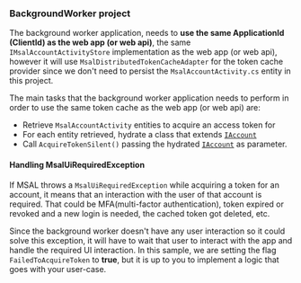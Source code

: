 ### BackgroundWorker project

The background worker application, needs to **use the same ApplicationId (ClientId) as the web app (or web api)**, the same `IMsalAccountActivityStore` implementation as the web app (or web api), however it will use `MsalDistributedTokenCacheAdapter` for the token cache provider since we don't need to persist the `MsalAccountActivity.cs` entity in this project.

The main tasks that the background worker application needs to perform in order to use the same token cache as the web app (or web api) are:

- Retrieve `MsalAccountActivity` entities to acquire an access token for
- For each entity retrieved, hydrate a class that extends [`IAccount`](https://github.com/AzureAD/microsoft-authentication-library-for-dotnet/blob/master/src/client/Microsoft.Identity.Client/IAccount.cs)
- Call `AcquireTokenSilent()` passing the hydrated [`IAccount`](https://github.com/AzureAD/microsoft-authentication-library-for-dotnet/blob/master/src/client/Microsoft.Identity.Client/IAccount.cs) as parameter.

#### Handling MsalUiRequiredException

If MSAL throws a `MsalUiRequiredException` while acquiring a token for an account, it means that an interaction with the user of that account is required. That could be MFA(multi-factor authentication), token expired or revoked and a new login is needed, the cached token got deleted, etc.

Since the background worker doesn't have any user interaction so it could solve this exception, it will have to wait that user to interact with the app and handle the required UI interaction. In this sample, we are setting the flag `FailedToAcquireToken` to **true**, but it is up to you to implement a logic that goes with your user-case.